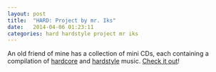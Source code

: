```yaml
---
layout: post
title:  "HARD: Project by mr. Iks"
date:   2014-04-06 01:23:11
categories: hard hardstyle project mr iks
---
```


An old friend of mine has a collection of mini CDs, each containing
a compilation of [hardcore](http://en.wikipedia.org/wiki/Hardcore_punk)
and [hardstyle](http://en.wikipedia.org/wiki/Hardstyle) music.
[Check it out](http://hard.rekvizit.net)!

